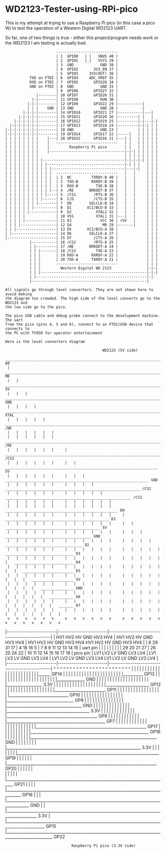 # WD2123-Tester-using-RPi-pico
This is my attempt at trying to use a Raspberry Pi pico (in this case a pico W) to test the operation of a Western Digital WD2123 UART.

So far, one of two things is true - either this project/program needs work or the WD2123 I am testing is actually bad.

                           ----------------------------
                           | 1  GPIO0   | |   VBUS 40 | 
                           | 2  GPIO1   |_|   VSYS 39 | 
                           | 3  GND            GND 38 |
                           | 4  GPIO2       3V3_EN 37 |
                           | 5  GPIO3     3V3(OUT) 36 |
               TXD on FTDI | 6  GPIO4     ADC_VREF 35 |
               RXD on FTDI | 7  GPIO5       GPIO28 34 |
               GND on FTDI | 8  GND            GND 33 |
                           | 9  GPIO6       GPIO27 32 |
                  |--------| 10 GPIO7       GPIO26 31 |
                |-|--------| 11 GPIO8          RUN 30 |
              |-|-|--------| 12 GPIO9       GPIO22 29 |-----------|
              | | |    GND | 13 GND            GND 28 |           |
            |-|-|-|--------| 14 GPIO10      GPIO21 27 |-----------|---|
          |-|-|-|-|--------| 15 GPIO11      GPIO20 26 |---------| |   |
        |-|-|-|-|-|--------| 16 GPIO12      GPIO19 25 |---------|-|---|-|
      |-|-|-|-|-|-|--------| 17 GPIO13      GPIO18 24 |---------|-|-| | |
    |-|-|-|-|-|-|-|--------| 18 GND            GND 23 |         | | | | |
    |-|-|-|-|-|-|-|--------| 19 GPIO14      GPIO17 22 |-----|   | | | | |
    | | | | | | | |    |---| 20 GPIO15      GPIO16 21 |---| |   | | | | |
    | | | | | | | |    |   ----------------------------   | |   | | | | |
    | | | | | | | |    |         Raspberry Pi pico        | |   | | | | |
    | | | | | | | |    |----------------------------------|-|-| | | | | |
    | | | | | | | |                                       | | | | | | | |
    | | | | | | | | |-------------------------------------|-|-|-|-| | | |
    | | | | | | | | | |-----------------------------------|-| | |   | | |
    | | | | | | | | | | |---------------------------------|---|-|   | | |
    | | | | | | | | | | |  ----------------------------   |   |     | | |
    | | | | | | | | | | |  | 1  NC         TXRDY-B 40 |   |   |     | | |
    | | | | | | | | | | |  | 2  TXD-B      RXRDY-B 39 |   |   |     | | |
    | | | | | | | | | | |  | 3  RXD-B        TXE-B 38 |   |   |     | | |
    | | | | | | | | | | |--| 4  /RE       BRKDET-B 37 |   |   |     | | |
    | | | | | | | | | |----| 5  /CS1        /RTS-B 36 |   |   |     | | |
    | | | | | | | | |------| 6  C/D         /CTS-B 35 |   |   |     | | |
    | | | | | | | |--------| 7  D0        SELCLK-B 34 |   |   |     | | |
    | | | | | | |----------| 8  D1       XCI/BCO-B 33 |   |   |     | | |
    | | | | | |------------| 9  D2           XTAL2 32 |   |   |     | | |
    | | | | |              | 10 VSS          XTAL1 31 |---|   |     | | |
    | | | | |--------------| 11 D3             VCC 30 | +5V   |     | | |
    | | | |----------------| 12 D4              MR 29 |-------|     | | |
    | | |------------------| 13 D5       XCI/BCO-A 28 |             | | |
    | |--------------------| 14 D6        SELCLK-A 27 |             | | |
    |----------------------| 15 D7          /CTS-A 26 |             | | |
               |-----------| 16 /CS2        /RTS-A 25 |             | | |
               | |---------| 17 /WE       BRKDET-A 24 |             | | |
               | | |-------| 18 /CS3         TXE-A 23 |             | | |
               | | |       | 19 RXD-A      RXRDY-A 22 |             | | |
               | | |       | 20 TXD-A      TXRDY-A 21 |             | | |
               | | |       ----------------------------             | | |
               | | |         Western Digital WD 2123                |-|-|
               | | |------------------------------------------------|-|-|
               | |--------------------------------------------------|-|
               |----------------------------------------------------|

    All signals go through level converters. They are not shown here to avoid making
    the diagram too crowded. The high side of the level converts go to the WD2123 and 
    the low side go to the pico.

    The pico USB cable and debug probe connect to the development machine. The uart
    from the pico (pins 4, 5 and 6), connect to an FTDI/USB device that connects to
    the PC with TV950 for operator entertainment

    Here is the level converters diagram
    
                                                WD2123 (5V side)
     _______________________________________________________________________________________________________ A0
     |   ___________________________________________________________________________________________________ MR
     |   |   _______________________________________________________________________________________________ 5V
     |   |   |   ___________________________________________________________________________________________ GND
     |   |   |   |   _______________________________________________________________________________________ XTAL
     |   |   |   |   |   ___________________________________________________________________________________ /WE
     |   |   |   |   |   |                                                                                  
     |   |   |   |   |   |     _____________________________________________________________________________ /RE
     |   |   |   |   |   |     |   _________________________________________________________________________ /CS3
     |   |   |   |   |   |     |   |   _____________________________________________________________________ 5V
     |   |   |   |   |   |     |   |   |   _________________________________________________________________ GND
     |   |   |   |   |   |     |   |   |   |   _____________________________________________________________ /CS2
     |   |   |   |   |   |     |   |   |   |   |   _________________________________________________________ /CS1
     |   |   |   |   |   |     |   |   |   |   |   |                                                        
     |   |   |   |   |   |     |   |   |   |   |   |     ___________________________________________________ D0
     |   |   |   |   |   |     |   |   |   |   |   |     |   _______________________________________________ D1
     |   |   |   |   |   |     |   |   |   |   |   |     |   |   ___________________________________________ 5V
     |   |   |   |   |   |     |   |   |   |   |   |     |   |   |   _______________________________________ GND
     |   |   |   |   |   |     |   |   |   |   |   |     |   |   |   |   ___________________________________ D2
     |   |   |   |   |   |     |   |   |   |   |   |     |   |   |   |   |   _______________________________ D3
     |   |   |   |   |   |     |   |   |   |   |   |     |   |   |   |   |   |   ___________________________ D4
     |   |   |   |   |   |     |   |   |   |   |   |     |   |   |   |   |   |   |   _______________________ D5
     |   |   |   |   |   |     |   |   |   |   |   |     |   |   |   |   |   |   |   |   ___________________ 5V
     |   |   |   |   |   |     |   |   |   |   |   |     |   |   |   |   |   |   |   |   |   _______________ GND
     |   |   |   |   |   |     |   |   |   |   |   |     |   |   |   |   |   |   |   |   |   |   ___________ D6
     |   |   |   |   |   |     |   |   |   |   |   |     |   |   |   |   |   |   |   |   |   |   |   _______ D7
     |   |   |   |   |   |     |   |   |   |   |   |     |   |   |   |   |   |   |   |   |   |   |   |
     v   v   v   v   v   v     v   v   v   v   v   v     v   v   v   v   v   v   v   v   v   v   v   v
  |-------------------------|-------------------------|-------------------------------------------------|
  | HV1 HV2 HV  GND HV3 HV4 | HV1 HV2 HV  GND HV3 HV4 | HV1 HV2 HV  GND HV3 HV4 HV1 HV2 HV  GND HV3 HV4 |
  |  6  29          31  17  |  4  18          16   5  |  7   8           9  11  12  13          14  15  | uart pin
  |                         |                         |                                                 |
  |                         |                         |                                                 |
  | 29  20          21  27  | 26  25          24  22  | 10  11          12  14  15  16          17  19  | pico pin
  | LV1 LV2 LV  GND LV3 LV4 | LV1 LV2 LV  GND LV3 LV4 | LV1 LV2 LV  GND LV3 LV4 LV1 LV2 LV  GND LV3 LV4 |
  |-------------------------|-------------------------|-------------------------------------------------|
     ^   ^   ^   ^   ^   ^     ^   ^   ^   ^   ^   ^     ^   ^   ^   ^   ^   ^   ^   ^   ^   ^   ^   ^
     |   |   |   |   |   |     |   |   |   |   |   |     |   |   |   |   |   |   |   |   |   |   |   |______ GP14
     |   |   |   |   |   |     |   |   |   |   |   |     |   |   |   |   |   |   |   |   |   |   |__________ GP13
     |   |   |   |   |   |     |   |   |   |   |   |     |   |   |   |   |   |   |   |   |   |______________ GND
     |   |   |   |   |   |     |   |   |   |   |   |     |   |   |   |   |   |   |   |   |__________________ 3.3V
     |   |   |   |   |   |     |   |   |   |   |   |     |   |   |   |   |   |   |   |______________________ GP12
     |   |   |   |   |   |     |   |   |   |   |   |     |   |   |   |   |   |   |__________________________ GP11
     |   |   |   |   |   |     |   |   |   |   |   |     |   |   |   |   |   |______________________________ GP10
     |   |   |   |   |   |     |   |   |   |   |   |     |   |   |   |   |__________________________________ GP9
     |   |   |   |   |   |     |   |   |   |   |   |     |   |   |   |______________________________________ GND
     |   |   |   |   |   |     |   |   |   |   |   |     |   |   |__________________________________________ 3.3V
     |   |   |   |   |   |     |   |   |   |   |   |     |   |______________________________________________ GP8
     |   |   |   |   |   |     |   |   |   |   |   |     |__________________________________________________ GP7
     |   |   |   |   |   |     |   |   |   |   |   |                                                        
     |   |   |   |   |   |     |   |   |   |   |   |________________________________________________________ GP17
     |   |   |   |   |   |     |   |   |   |   |____________________________________________________________ GP18
     |   |   |   |   |   |     |   |   |   |________________________________________________________________ GND
     |   |   |   |   |   |     |   |   |____________________________________________________________________ 3.3V
     |   |   |   |   |   |     |   |________________________________________________________________________ GP19
     |   |   |   |   |   |     |____________________________________________________________________________ GP20
     |   |   |   |   |   |                                                                                  
     |   |   |   |   |   |__________________________________________________________________________________ GP21
     |   |   |   |   |______________________________________________________________________________________ GP16
     |   |   |   |__________________________________________________________________________________________ GND
     |   |   |______________________________________________________________________________________________ 3.3V
     |   |__________________________________________________________________________________________________ GP15
     |______________________________________________________________________________________________________ GP22

                                  Raspberry Pi pico (3.3V side)
